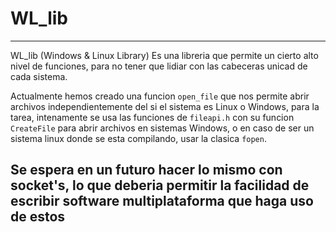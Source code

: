 # WL_lib 

-----
WL_lib (Windows & Linux Library) Es una libreria que permite un cierto alto nivel de funciones, para no tener que lidiar con las cabeceras unicad de cada sistema.

Actualmente hemos creado una funcion `open_file` que nos permite abrir archivos independientemente del si el sistema es Linux o Windows, para la tarea, intenamente se usa las funciones de `fileapi.h` con su funcion `CreateFile` para abrir archivos en sistemas Windows, o en caso de ser un sistema linux donde se esta compilando, usar la clasica `fopen`. 

Se espera en un futuro hacer lo mismo con socket's, lo que deberia permitir la facilidad de escribir software multiplataforma que haga uso de estos
----
